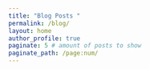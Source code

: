 ```yaml
---
title: "Blog Posts "
permalink: /blog/
layout: home
author_profile: true
paginate: 5 # amount of posts to show
paginate_path: /page:num/
---
```

